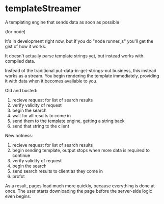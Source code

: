templateStreamer
================

A templating engine that sends data as soon as possible

(for node)

It's in development right now, but if you do "node runner.js" you'll get the gist of how it works.

It doesn't actually parse template strings yet, but instead works with compiled data.

Instead of the traditional put-data-in-get-strings-out business, this instead works as a stream. You begin rendering the template immediately, providing it with data when it becomes available to you.

Old and busted:
1. recieve request for list of search results
2. verify validity of request
3. begin the search
4. wait for all results to come in
5. send them to the template engine, getting a string back
6. send that string to the client

New hotness:
1. recieve request for list of search results
2. begin sending template, output stops when more data is required to continue
3. verify validity of request
4. begin the search
5. send search results to client as they come in
6. profot

As a result, pages load much more quickly, because everything is done at once. The user starts downloading the page before the server-side logic even begins.

